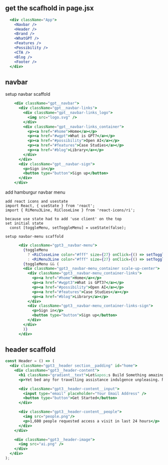 ## get the scafhold in page.jsx

```jsx
  <div className="App">
    <Navbar />
    <Header />
    <Brand />
    <WhatGPT />
    <Features />
    <Possibility />
    <CTA />
    <Blog />
    <Footer />
  </div>
```


## navbar

setup navbar scaffold

```jsx
    <div className="gpt__navbar">
      <div className="gpt__navbar-links">
        <div className="gpt__navbar-links_logo">
          <img src="logo.svg" />
        </div>
        <div className="gpt__navbar-links_container">
          <p><a href="#home">Home</a></p>
          <p><a href="#wgpt">What is GPT?</a></p>
          <p><a href="#possibility">Open AI</a></p>
          <p><a href="#features">Case Studies</a></p>
          <p><a href="#blog">Library</a></p>
        </div>
      </div>
      <div className="gpt__navbar-sign">
        <p>Sign in</p>
        <button type="button">Sign up</button>
      </div>
    </div>
```

add hamburgur navbar menu

    add react icons and usestate
    import React, { useState } from 'react';
    import { RiMenu3Line, RiCloseLine } from 'react-icons/ri';

    because use state had to add 'use client' on the top
    set initial state
      const [toggleMenu, setToggleMenu] = useState(false);

    setup navbar-menu scaffold

```jsx
      <div className="gpt3__navbar-menu">
        {toggleMenu
          ? <RiCloseLine color="#fff" size={27} onClick={() => setToggleMenu(false)} />
          : <RiMenu3Line color="#fff" size={27} onClick={() => setToggleMenu(true)} />}
        {toggleMenu && (
        <div className="gpt3__navbar-menu_container scale-up-center">
          <div className="gpt3__navbar-menu_container-links">
            <p><a href="#home">Home</a></p>
            <p><a href="#wgpt3">What is GPT3?</a></p>
            <p><a href="#possibility">Open AI</a></p>
            <p><a href="#features">Case Studies</a></p>
            <p><a href="#blog">Library</a></p>
          </div>
          <div className="gpt3__navbar-menu_container-links-sign">
            <p>Sign in</p>
            <button type="button">Sign up</button>
          </div>
        </div>
        )}
      </div>

```

## header scaffold 
```jsx
const Header = () => (
  <div className="gpt3__header section__padding" id="home">
    <div className="gpt3__header-content">
      <h1 className="gradient__text">Let&apos;s Build Something amazing with GPT-3 OpenAI</h1>
      <p>Yet bed any for travelling assistance indulgence unpleasing. Not thoughts all exercise blessing. Indulgence way everything joy alteration boisterous the attachment. Party we years to order allow asked of.</p>

      <div className="gpt3__header-content__input">
        <input type="email" placeholder="Your Email Address" />
        <button type="button">Get Started</button>
      </div>

      <div className="gpt3__header-content__people">
        <img src="people.png"/>
        <p>1,600 people requested access a visit in last 24 hours</p>
      </div>
    </div>

    <div className="gpt3__header-image">
      <img src="ai.png" />
    </div>
  </div>
);
```
